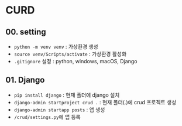 # CURD

## 00. setting
- `python -m venv venv` : 가상환경 생성
- `source venv/Scripts/activate` : 가상환경 활성화
- `.gitignore` 설정 : python, windows, macOS, Django

## 01. Django
- `pip install django` : 현재 폴더에 django 설치
- `django-admin startproject crud .` : 현재 폴더(.)에 crud 프로젝트 생성
- `django-admin startapp posts` : 앱 생성
- `/crud/settings.py`에 앱 등록